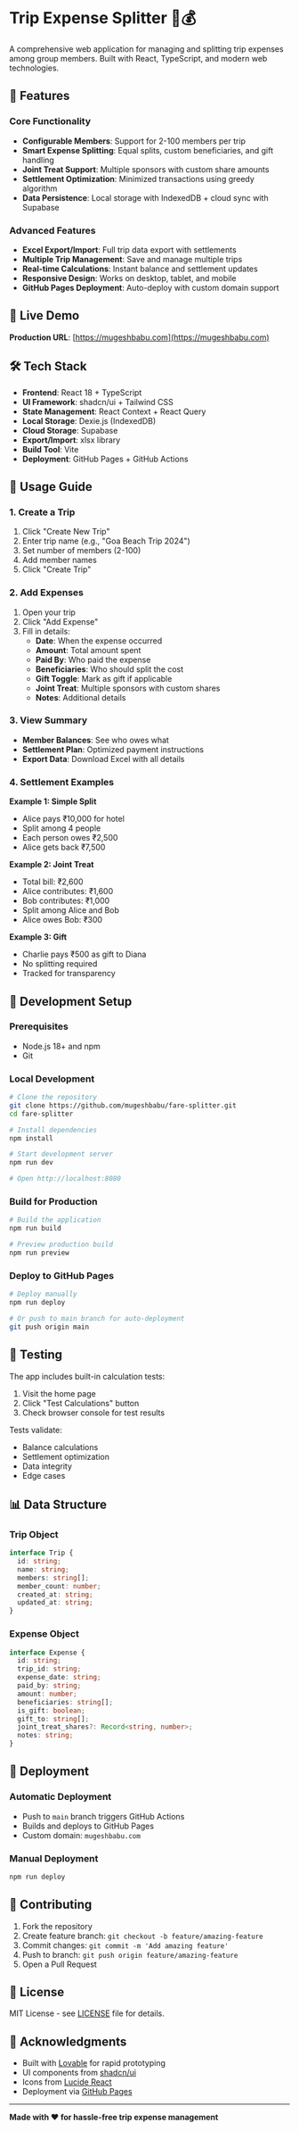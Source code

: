 # Trip Expense Splitter 🧳💰

A comprehensive web application for managing and splitting trip expenses among group members. Built with React, TypeScript, and modern web technologies.

## 🌟 Features

### Core Functionality
- **Configurable Members**: Support for 2-100 members per trip
- **Smart Expense Splitting**: Equal splits, custom beneficiaries, and gift handling
- **Joint Treat Support**: Multiple sponsors with custom share amounts
- **Settlement Optimization**: Minimized transactions using greedy algorithm
- **Data Persistence**: Local storage with IndexedDB + cloud sync with Supabase

### Advanced Features
- **Excel Export/Import**: Full trip data export with settlements
- **Multiple Trip Management**: Save and manage multiple trips
- **Real-time Calculations**: Instant balance and settlement updates
- **Responsive Design**: Works on desktop, tablet, and mobile
- **GitHub Pages Deployment**: Auto-deploy with custom domain support

## 🚀 Live Demo

**Production URL**: [https://mugeshbabu.com](https://mugeshbabu.com)

## 🛠️ Tech Stack

- **Frontend**: React 18 + TypeScript
- **UI Framework**: shadcn/ui + Tailwind CSS
- **State Management**: React Context + React Query
- **Local Storage**: Dexie.js (IndexedDB)
- **Cloud Storage**: Supabase
- **Export/Import**: xlsx library
- **Build Tool**: Vite
- **Deployment**: GitHub Pages + GitHub Actions

## 📱 Usage Guide

### 1. Create a Trip
1. Click "Create New Trip"
2. Enter trip name (e.g., "Goa Beach Trip 2024")
3. Set number of members (2-100)
4. Add member names
5. Click "Create Trip"

### 2. Add Expenses
1. Open your trip
2. Click "Add Expense"
3. Fill in details:
   - **Date**: When the expense occurred
   - **Amount**: Total amount spent
   - **Paid By**: Who paid the expense
   - **Beneficiaries**: Who should split the cost
   - **Gift Toggle**: Mark as gift if applicable
   - **Joint Treat**: Multiple sponsors with custom shares
   - **Notes**: Additional details

### 3. View Summary
- **Member Balances**: See who owes what
- **Settlement Plan**: Optimized payment instructions
- **Export Data**: Download Excel with all details

### 4. Settlement Examples

**Example 1: Simple Split**
- Alice pays ₹10,000 for hotel
- Split among 4 people
- Each person owes ₹2,500
- Alice gets back ₹7,500

**Example 2: Joint Treat**
- Total bill: ₹2,600
- Alice contributes: ₹1,600
- Bob contributes: ₹1,000
- Split among Alice and Bob
- Alice owes Bob: ₹300

**Example 3: Gift**
- Charlie pays ₹500 as gift to Diana
- No splitting required
- Tracked for transparency

## 🔧 Development Setup

### Prerequisites
- Node.js 18+ and npm
- Git

### Local Development
```bash
# Clone the repository
git clone https://github.com/mugeshbabu/fare-splitter.git
cd fare-splitter

# Install dependencies
npm install

# Start development server
npm run dev

# Open http://localhost:8080
```

### Build for Production
```bash
# Build the application
npm run build

# Preview production build
npm run preview
```

### Deploy to GitHub Pages
```bash
# Deploy manually
npm run deploy

# Or push to main branch for auto-deployment
git push origin main
```

## 🧪 Testing

The app includes built-in calculation tests:
1. Visit the home page
2. Click "Test Calculations" button
3. Check browser console for test results

Tests validate:
- Balance calculations
- Settlement optimization
- Data integrity
- Edge cases

## 📊 Data Structure

### Trip Object
```typescript
interface Trip {
  id: string;
  name: string;
  members: string[];
  member_count: number;
  created_at: string;
  updated_at: string;
}
```

### Expense Object
```typescript
interface Expense {
  id: string;
  trip_id: string;
  expense_date: string;
  paid_by: string;
  amount: number;
  beneficiaries: string[];
  is_gift: boolean;
  gift_to: string[];
  joint_treat_shares?: Record<string, number>;
  notes: string;
}
```

## 🚀 Deployment

### Automatic Deployment
- Push to `main` branch triggers GitHub Actions
- Builds and deploys to GitHub Pages
- Custom domain: `mugeshbabu.com`

### Manual Deployment
```bash
npm run deploy
```

## 🤝 Contributing

1. Fork the repository
2. Create feature branch: `git checkout -b feature/amazing-feature`
3. Commit changes: `git commit -m 'Add amazing feature'`
4. Push to branch: `git push origin feature/amazing-feature`
5. Open a Pull Request

## 📝 License

MIT License - see [LICENSE](LICENSE) file for details.

## 🙏 Acknowledgments

- Built with [Lovable](https://lovable.dev) for rapid prototyping
- UI components from [shadcn/ui](https://ui.shadcn.com/)
- Icons from [Lucide React](https://lucide.dev/)
- Deployment via [GitHub Pages](https://pages.github.com/)

---

**Made with ❤️ for hassle-free trip expense management**
